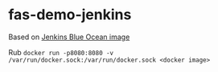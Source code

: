 # fas-demo-jenkins #

Based on [Jenkins Blue Ocean image](https://hub.docker.com/r/jenkinsci/blueocean/tags/)

Rub `docker run -p8080:8080 -v /var/run/docker.sock:/var/run/docker.sock <docker image>`
